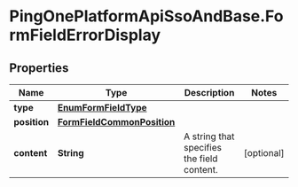 # PingOnePlatformApiSsoAndBase.FormFieldErrorDisplay

## Properties

Name | Type | Description | Notes
------------ | ------------- | ------------- | -------------
**type** | [**EnumFormFieldType**](EnumFormFieldType.md) |  | 
**position** | [**FormFieldCommonPosition**](FormFieldCommonPosition.md) |  | 
**content** | **String** | A string that specifies the field content. | [optional] 


